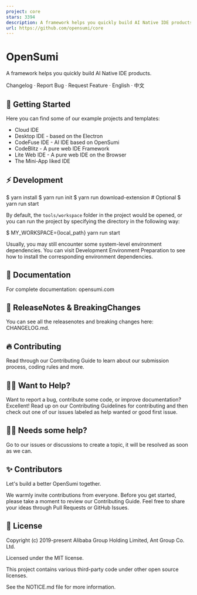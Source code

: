 ```yaml
---
project: core
stars: 3394
description: A framework helps you quickly build AI Native IDE products. MCP Client, supports Model Context Protocol (MCP) tools via MCP server.
url: https://github.com/opensumi/core
---
```


OpenSumi
========

A framework helps you quickly build AI Native IDE products.

Changelog · Report Bug · Request Feature · English · 中文

🌟 Getting Started
------------------

Here you can find some of our example projects and templates:

-   Cloud IDE
-   Desktop IDE - based on the Electron
-   CodeFuse IDE - AI IDE based on OpenSumi
-   CodeBlitz - A pure web IDE Framework
-   Lite Web IDE - A pure web IDE on the Browser
-   The Mini-App liked IDE

⚡️ Development
--------------

$ yarn install
$ yarn run init
$ yarn run download-extension  # Optional
$ yarn run start

By default, the `tools/workspace` folder in the project would be opened, or you can run the project by specifying the directory in the following way:

$ MY\_WORKSPACE={local\_path} yarn run start

Usually, you may still encounter some system-level environment dependencies. You can visit Development Environment Preparation to see how to install the corresponding environment dependencies.

📕 Documentation
----------------

For complete documentation: opensumi.com

📍 ReleaseNotes & BreakingChanges
---------------------------------

You can see all the releasenotes and breaking changes here: CHANGELOG.md.

🔥 Contributing
---------------

Read through our Contributing Guide to learn about our submission process, coding rules and more.

🙋‍♀️ Want to Help?
-------------------

Want to report a bug, contribute some code, or improve documentation? Excellent! Read up on our Contributing Guidelines for contributing and then check out one of our issues labeled as help wanted or good first issue.

🧑‍💻 Needs some help?
----------------------

Go to our issues or discussions to create a topic, it will be resolved as soon as we can.

✨ Contributors
--------------

Let's build a better OpenSumi together.

We warmly invite contributions from everyone. Before you get started, please take a moment to review our Contributing Guide. Feel free to share your ideas through Pull Requests or GitHub Issues.

📃 License
----------

Copyright (c) 2019-present Alibaba Group Holding Limited, Ant Group Co. Ltd.

Licensed under the MIT license.

This project contains various third-party code under other open source licenses.

See the NOTICE.md file for more information.
